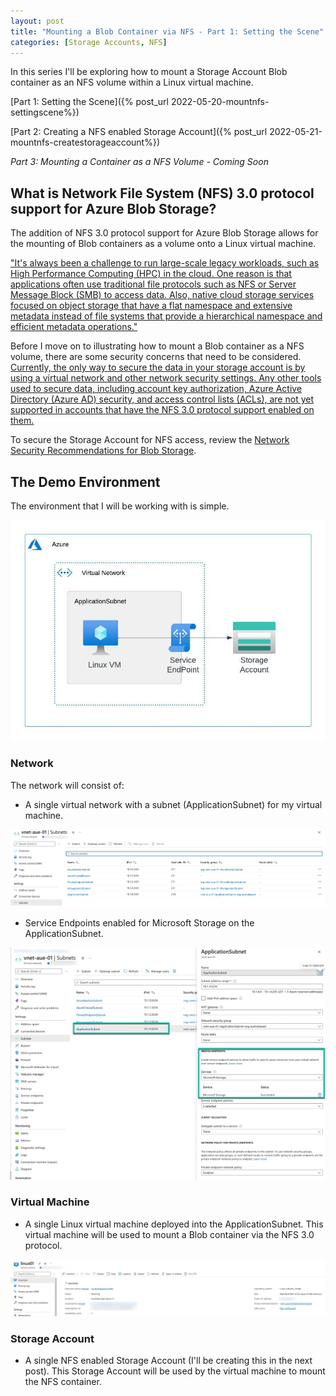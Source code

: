 ```yaml
---
layout: post
title: "Mounting a Blob Container via NFS - Part 1: Setting the Scene"
categories: [Storage Accounts, NFS]
---
```

In this series I'll be exploring how to mount a Storage Account Blob container as an NFS volume within a Linux virtual machine.

[Part 1: Setting the Scene]({% post_url 2022-05-20-mountnfs-settingscene%})

[Part 2: Creating a NFS enabled Storage Account]({% post_url 2022-05-21-mountnfs-createstorageaccount%})

*Part 3: Mounting a Container as a NFS Volume - Coming Soon*

## What is Network File System (NFS) 3.0 protocol support for Azure Blob Storage?

The addition of NFS 3.0 protocol support for Azure Blob Storage allows for the mounting of Blob containers as a volume onto a Linux virtual machine.

["It's always been a challenge to run large-scale legacy workloads, such as High Performance Computing (HPC) in the cloud. One reason is that applications often use traditional file protocols such as NFS or Server Message Block (SMB) to access data. Also, native cloud storage services focused on object storage that have a flat namespace and extensive metadata instead of file systems that provide a hierarchical namespace and efficient metadata operations."](https://docs.microsoft.com/en-us/azure/storage/blobs/network-file-system-protocol-support)

Before I move on to illustrating how to mount a Blob container as a NFS volume, there are some security concerns that need to be considered. [Currently, the only way to secure the data in your storage account is by using a virtual network and other network security settings. Any other tools used to secure data, including account key authorization, Azure Active Directory (Azure AD) security, and access control lists (ACLs), are not yet supported in accounts that have the NFS 3.0 protocol support enabled on them.](https://docs.microsoft.com/en-us/azure/storage/blobs/network-file-system-protocol-support-how-to#step-2-configure-network-security)

To secure the Storage Account for NFS access, review the [Network Security Recommendations for Blob Storage](https://docs.microsoft.com/en-us/azure/storage/blobs/security-recommendations#networking).

## The Demo Environment

The environment that I will be working with is simple.

![](/docs/assets/images/mountnfs/settingscene/mountnfs-environment.jpeg)

### Network

The network will consist of:
- A single virtual network with a subnet (ApplicationSubnet) for my virtual machine.

![](/docs/assets/images/mountnfs/settingscene/mountnfs-environment-vnet.jpg)

- Service Endpoints enabled for Microsoft Storage on the ApplicationSubnet.

![](/docs/assets/images/mountnfs/settingscene/mountnfs-environment-applicationsubnet.jpg)

### Virtual Machine

- A single Linux virtual machine deployed into the ApplicationSubnet. This virtual machine will be used to mount a Blob container via the NFS 3.0 protocol.

 ![](/docs/assets/images/mountnfs/settingscene/mountnfs-environment-azurevm.jpg)

### Storage Account

- A single NFS enabled Storage Account (I'll be creating this in the next post). This Storage Account will be used by the virtual machine to mount the NFS container.




